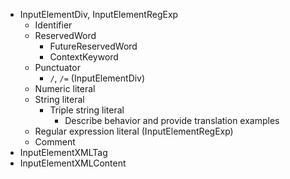 * InputElementDiv, InputElementRegExp
  * Identifier
  * ReservedWord
    * FutureReservedWord
    * ContextKeyword
  * Punctuator
    * `/`, `/=` (InputElementDiv)
  * Numeric literal
  * String literal
    * Triple string literal
      * Describe behavior and provide translation examples
  * Regular expression literal (InputElementRegExp)
  * Comment
* InputElementXMLTag
* InputElementXMLContent